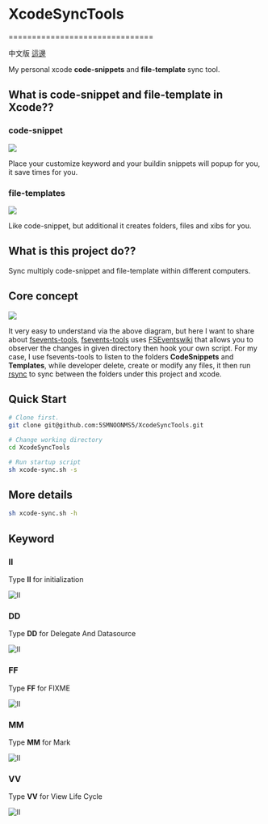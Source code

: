 # XcodeSyncTools
===============================

中文版 [這邊](https://github.com/5SMNOONMS5/XcodeSyncTools/blob/master/README_CN.md)

My personal xcode **code-snippets** and **file-template** sync tool.

## What is code-snippet and file-template in Xcode??

### code-snippet

![](imgs/git_xcode_sinppets.gif)

Place your customize keyword and your buildin snippets will popup for you, it save times for you.

### file-templates

![](imgs/git_xcode_filetemplate.gif)

Like code-snippet, but additional it creates folders, files and xibs for you.

## What is this project do??

Sync multiply code-snippet and file-template within different computers.

## Core concept

![](imgs/diagram.png)

It very easy to understand via the above diagram, but here I want to share about [fsevents-tools](https://github.com/ggreer/fsevents-tools), [fsevents-tools](https://github.com/ggreer/fsevents-tools) uses [FSEvents](https://developer.apple.com/library/content/documentation/Darwin/Conceptual/FSEvents_ProgGuide/Introduction/Introduction.html)[wiki](https://en.wikipedia.org/wiki/FSEvents) that allows you to observer the changes in given directory then hook your own script. For my case, I use fsevents-tools to listen to the folders **CodeSnippets** and **Templates**, while developer delete, create or modify any files, it then run [rsync](https://zh.wikipedia.org/wiki/Rsync) to sync between the folders under this project and xcode.

## Quick Start

```bash
# Clone first.
git clone git@github.com:5SMNOONMS5/XcodeSyncTools.git

# Change working directory
cd XcodeSyncTools

# Run startup script
sh xcode-sync.sh -s
```

## More details

```bash
sh xcode-sync.sh -h
``` 

## Keyword

### II

Type **II** for initialization

![II](imgs/II.png)

### DD

Type **DD** for Delegate And Datasource

![II](imgs/DD.png)

### FF

Type **FF** for FIXME

![II](imgs/FF.png)

### MM

Type **MM** for Mark

![II](imgs/MM.png)

### VV

Type **VV** for View Life Cycle

![II](imgs/VV.png)

